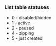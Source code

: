 ### List table statuses
- 0 - disabled/hidden
- 1 - active
- 2 - paused
- 4 - zipping
- 5 - just created